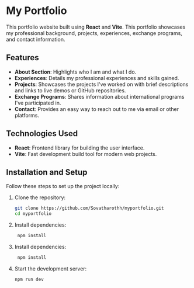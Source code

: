# My Portfolio  

This portfolio website built using **React** and **Vite**. This portfolio showcases my professional background, projects, experiences, exchange programs, and contact information.  

## Features  
- **About Section**: Highlights who I am and what I do.  
- **Experiences**: Details my professional experiences and skills gained.  
- **Projects**: Showcases the projects I've worked on with brief descriptions and links to live demos or GitHub repositories.  
- **Exchange Programs**: Shares information about international programs I've participated in.  
- **Contact**: Provides an easy way to reach out to me via email or other platforms.  

## Technologies Used  
- **React**: Frontend library for building the user interface.  
- **Vite**: Fast development build tool for modern web projects.   

## Installation and Setup  
Follow these steps to set up the project locally:  

1. Clone the repository:  
   ```bash
   git clone https://github.com/Sovatharothh/myportfolio.git
   cd myportfolio
    ```


2. Install dependencies:

   ```bash
    npm install
   ```

3. Install dependencies:

   ```bash
    npm install
   ```

4. Start the development server:
   ```bash
   npm run dev
   ```


